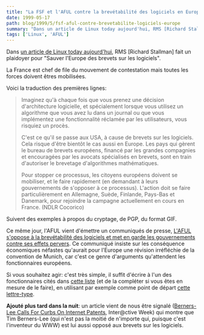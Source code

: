 ```yaml
---
title: "La FSF et l'AFUL contre la brevétabilité des logiciels en Europe"
date: 1999-05-17
path: blog/1999/5/fsf-aful-contre-brevetabilite-logiciels-europe
summary: "Dans un article de Linux today aujourd'hui, RMS [Richard Stallman] fait un plaidoyer pour \"Sauver l'Europe des brevets sur les logiciels\"."
tags: ['Linux', 'AFUL']
---
```


<P>Dans <A HREF="http://features.linuxtoday.com/stories/5960.html"> un
article de Linux today aujourd'hui</A>, RMS [Richard Stallman]
fait un plaidoyer pour
"Sauver l'Europe des brevets sur les logiciels".</P>

<P>La France est chef de file du mouvement de contestation mais toutes les
forces doivent êtres mobilisées.</P>

<P>Voici la traduction des premières lignes:</P>

<BLOCKQUOTE>
<P>Imaginez qu'à chaque fois que vous prenez une décision d'architecture
logicielle, et spécialement lorsque vous utilisez un algorithme que vous
avez lu dans un journal ou que vous implémentez une fonctionnalité
réclamée par les utilisateurs, vous risquiez un procès.</P>

<P>C'est ce qu'il se passe aux USA, à cause de brevets sur les logiciels.
Cela risque d'être bientôt le cas aussi en Europe. Les pays qui gèrent
le bureau de brevets européens, financé par les grandes compagnies et
encouragées par les avocats spécialisés en brevets, sont en train
d'autoriser le brevetage d'algorithmes mathématiques.</P>

<P>Pour stopper ce processus, les citoyens européens doivent se mobiliser,
et le faire rapidement (en demandant à leurs gouvernements de s'opposer
à ce processus). L'action doit se faire particulièrement en Allemagne,
Suède, Finlande, Pays-Bas et Danemark, pour rejoindre la campagne
actuellement en cours en France. (NDLR Cocorico)</P>

</BLOCKQUOTE>
<P>Suivent des exemples à propos du cryptage, de PGP, du format GIF.</P>

<P>
Ce même jour, l'AFUL vient d'émettre un communiqués de presse, <A HREF="http://liberte.aful.org/presse/cp-patents.html">L'AFUL s'oppose à la
brevétabilité des logiciels et met en garde les gouvernements contre ses
effets pervers</A>. Ce communiqué insiste sur les conséquence économiques néfastes
qu'aurait pour l'Europe une révision irréfléchie de la convention
de Munich, car c'est ce genre d'arguments qu'attendent les fonctionnaires
européens.
</P>

<P>
Si vous souhaitez agir: c'est très simple, il suffit
d'écrire à l'un des fonctionnaires cités dans <A HREF="http://www.freepatents.org/callme.html">cette
liste</A> (et de la compléter si vous êtes en mesure de le
faire), en utilisant par exemple comme point de départ <A HREF="http://www.freepatents.org/letter_ex1.html">cette lettre-type</A>.
</P>

<P>
<B>Ajouté plus tard dans la nuit</B>:
un article vient de nous être signalé (<A HREF="http://www.zdnet.com/intweek/stories/news/0,4164,2260189,00.html">Berners-Lee Calls For Curbs On Internet Patents</A>, Inter@ctive Week)
qui montre que Tim Berners-Lee (qui n'est pas la moitié de n'importe qui,
puisque c'est l'inventeur du WWW) est lui aussi opposé aux brevets sur
les logiciels.
</P>


